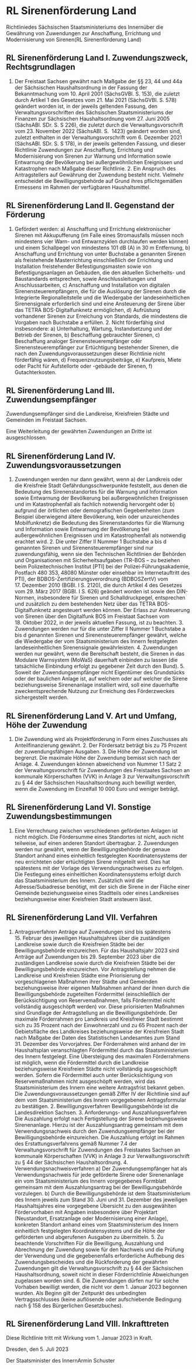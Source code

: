 # RL Sirenenförderung Land

Richtliniedes Sächsischen Staatsministeriums des Innernüber die Gewährung von Zuwendungen zur Anschaffung, Errichtung und Modernisierung von Sirenen(RL Sirenenförderung Land)

## RL Sirenenförderung Land I. Zuwendungszweck, Rechtsgrundlagen

1. Der Freistaat Sachsen gewährt nach Maßgabe der §§ 23, 44 und 44a der Sächsischen Haushaltsordnung in der Fassung der Bekanntmachung vom 10. April 2001 (SächsGVBl. S. 153), die zuletzt durch Artikel 1 des Gesetzes vom 21. Mai 2021 (SächsGVBl. S. 578) geändert worden ist, in der jeweils geltenden Fassung, den Verwaltungsvorschriften des Sächsischen Staatsministeriums der Finanzen zur Sächsischen Haushaltsordnung vom 27. Juni 2005 (SächsABl. SDr. S. S 226), die zuletzt durch die Verwaltungsvorschrift vom 23. November 2022 (SächsABl. S.  1423) geändert worden sind, zuletzt enthalten in der Verwaltungsvorschrift vom 6. Dezember 2021 (SächsABl. SDr. S. S 178), in der jeweils geltenden Fassung, und dieser Richtlinie Zuwendungen zur Anschaffung, Errichtung und Modernisierung von Sirenen zur Warnung und Information sowie Entwarnung der Bevölkerung bei außergewöhnlichen Ereignissen und Katastrophen nach Maßgabe dieser Richtlinie. 2. Ein Anspruch des Antragstellers auf Gewährung der Zuwendung besteht nicht. Vielmehr entscheidet die Bewilligungsbehörde auf Grund ihres pflichtgemäßen Ermessens im Rahmen der verfügbaren Haushaltsmittel. 
## RL Sirenenförderung Land II. Gegenstand der Förderung

1. Gefördert werden: a) Anschaffung und Errichtung elektronischer Sirenen mit Akkupufferung (im Falle eines Stromausfalls müssen noch mindestens vier Warn- und Entwarnzyklen durchlaufen werden können) und einem Schallpegel von mindestens 101 dB (A) in 30 m Entfernung, b) Anschaffung und Errichtung von unter Buchstabe a genannten Sirenen als freistehende Masterrichtung einschließlich der Errichtung und Installation freistehender Befestigungsmasten sowie von Befestigungsanlagen an Gebäuden, die den aktuellen Sicherheits- und Baustandards entsprechen, sowie Anschlussleitungen und Anschlussarbeiten, c) Anschaffung und Installation von digitalen Sirenensteuerempfängern, die für die Auslösung der Sirenen durch die Integrierte Regionalleitstelle und die Wiedergabe der landeseinheitlichen Sirenensignale erforderlich sind und eine Ansteuerung der Sirene über das TETRA BOS-Digitalfunknetz ermöglichen, d) Aufrüstung vorhandener Sirenen zur Erreichung von Standards, die mindestens die Vorgaben nach Buchstabe a erfüllen. 2. Nicht förderfähig sind insbesondere: a) Unterhaltung, Wartung, Instandsetzung und der Betrieb der Sirenen, b) Beschaffung gebrauchter Sirenen, c) Beschaffung analoger Sirenensteuerempfänger oder Sirenensteuerempfänger zur Ertüchtigung bestehender Sirenen, die nach den Zuwendungsvoraussetzungen dieser Richtlinie nicht förderfähig wären, d) Frequenznutzungsbeiträge, e) Kaufpreis, Miete oder Pacht für Aufstellorte oder -gebäude der Sirenen, f) Gutachterkosten. 
## RL Sirenenförderung Land III. Zuwendungsempfänger

Zuwendungsempfänger sind die Landkreise, Kreisfreien Städte und Gemeinden im Freistaat Sachsen.

Eine Weiterleitung der gewährten Zuwendungen an Dritte ist ausgeschlossen.


## RL Sirenenförderung Land IV. Zuwendungsvoraussetzungen

1. Zuwendungen werden nur dann gewährt, wenn a) der Landkreis oder die Kreisfreie Stadt Gefährdungsschwerpunkte feststellt, aus denen die Bedeutung des Sirenenstandortes für die Warnung und Information sowie Entwarnung der Bevölkerung bei außergewöhnlichen Ereignissen und im Katastrophenfall als fachlich notwendig hervorgeht oder b) aufgrund der örtlichen oder demografischen Gegebenheiten (zum Beispiel überwiegend ältere Bevölkerung, kein oder unzureichendes Mobilfunknetz) die Bedeutung des Sirenenstandortes für die Warnung und Information sowie Entwarnung der Bevölkerung bei außergewöhnlichen Ereignissen und im Katastrophenfall als notwendig erachtet wird. 2. Die unter Ziffer II Nummer 1 Buchstabe a bis d genannten Sirenen und Sirenensteuerempfänger sind nur zuwendungsfähig, wenn sie den Technischen Richtlinien der Behörden und Organisationen mit Sicherheitsaufgaben (TR-BOS – zu beziehen beim Polizeitechnischen Institut [PTI] bei der Polizei-Führungsakademie, Postfach 480 353, 48080 Münster oder einsehbar im Internetauftritt des PTI), der BDBOS-Zertifizierungsverordnung (BDBOSZertV) vom 17. Dezember 2010 (BGBl. I S. 2120), die durch Artikel 4 des Gesetzes vom 29. März 2017 (BGBl. I S. 626) geändert worden ist sowie den DIN-Normen, insbesondere für Sirenen und Schalldruckpegel, entsprechen und zusätzlich zu dem bestehenden Netz über das TETRA BOS-Digitalfunknetz angesteuert werden können. Der Erlass zur Ansteuerung von Sirenen über den Digitalfunk BOS im Freistaat Sachsen vom 18. Oktober 2022, in der jeweils aktuellen Fassung, ist zu beachten. 3. Zuwendungen werden nur für die unter Ziffer II Nummer 1 Buchstabe a bis d genannten Sirenen und Sirenensteuerempfänger gewährt, welche die Wiedergabe der vom Staatsministerium des Innern festgelegten landeseinheitlichen Sirenensignale gewährleisten. 4. Zuwendungen werden nur gewährt, wenn die Bereitschaft besteht, die Sirenen in das Modulare Warnsystem (MoWaS) dauerhaft einbinden zu lassen (die tatsächliche Einbindung erfolgt zu gegebener Zeit durch den Bund). 5. Soweit der Zuwendungsempfänger nicht Eigentümer des Grundstücks oder der baulichen Anlage ist, auf welchem oder auf welcher die Sirene beziehungsweise Sirenenanlage installiert wird, soll eine dauerhafte zweckentsprechende Nutzung zur Erreichung des Förderzweckes sichergestellt werden. 
## RL Sirenenförderung Land V. Art und Umfang, Höhe der Zuwendung

1. Die Zuwendung wird als Projektförderung in Form eines Zuschusses als Anteilfinanzierung gewährt. 2. Der Fördersatz beträgt bis zu 75 Prozent der zuwendungsfähigen Ausgaben. 3. Die Höhe der Zuwendung ist begrenzt. Die maximale Höhe der Zuwendung bemisst sich nach der Anlage. 4. Zuwendungen können abweichend von Nummer 1.1 Satz 2 der Verwaltungsvorschrift für Zuwendungen des Freistaates Sachsen an kommunale Körperschaften (VVK) in Anlage 3 zur Verwaltungsvorschrift zu § 44 der Sächsischen Haushaltsordnung auch bewilligt werden, wenn die Zuwendung im Einzelfall 10 000 Euro und weniger beträgt. 
## RL Sirenenförderung Land VI. Sonstige Zuwendungsbestimmungen

1. Eine Verrechnung zwischen verschiedenen geförderten Anlagen ist nicht möglich. Die Fördersumme eines Standortes ist nicht, auch nicht teilweise, auf einen anderen Standort übertragbar. 2. Zuwendungen werden nur gewährt, wenn der Bewilligungsbehörde der genaue Standort anhand eines einheitlich festgelegten Koordinatensystems der neu errichteten oder ertüchtigten Sirene mitgeteilt wird. Dies hat spätestens mit der Vorlage des Verwendungsnachweises zu erfolgen. Die Festlegung eines einheitlichen Koordinatensystems erfolgt durch das Staatsministerium des Innern. Zusätzlich wird die Adresse/Subadresse benötigt, mit der sich die Sirene in der Fläche einer Gemeinde beziehungsweise eines Stadtteils oder eines Landkreises beziehungsweise einer Kreisfreien Stadt ansteuern lässt. 
## RL Sirenenförderung Land VII. Verfahren

1. Antragsverfahren Anträge auf Zuwendungen sind bis spätestens 15. Februar des jeweiligen Haushaltsjahres über die zuständigen Landkreise sowie durch die Kreisfreien Städte bei der Bewilligungsbehörde einzureichen. Für das Haushaltsjahr 2023 sind Anträge auf Zuwendungen bis 29. September 2023 über die zuständigen Landkreise sowie durch die Kreisfreien Städte bei der Bewilligungsbehörde einzureichen. Vor Antragstellung nehmen die Landkreise und Kreisfreien Städte eine Priorisierung der vorgeschlagenen Maßnahmen ihrer Städte und Gemeinden beziehungsweise ihrer eigenen Maßnahmen anhand der ihnen durch die Bewilligungsbehörde zugeteilten Fördermittel (einschließlich der Berücksichtigung von Reservemaßnahmen, falls Fördermittel nicht vollständig ausgeschöpft werden) vor. Diese priorisierten Maßnahmen sind Grundlage der Antragstellung an die Bewilligungsbehörde. Der maximale Förderrahmen pro Landkreis und Kreisfreier Stadt bestimmt sich zu 35 Prozent nach der Einwohnerzahl und zu 65 Prozent nach der Gebietsfläche des Landkreises beziehungsweise der Kreisfreien Stadt nach Maßgabe der Daten des Statistischen Landesamtes zum Stand 31. Dezember des Vorvorjahres. Der Förderrahmen wird anhand der im Haushaltsplan veranschlagten Fördermittel durch das Staatsministerium des Innern festgelegt. Eine Übersteigung des maximalen Förderrahmens ist möglich, wenn die Fördermittel durch die Landkreise beziehungsweise Kreisfreien Städte nicht vollständig ausgeschöpft werden. Sofern die Fördermittel auch unter Berücksichtigung von Reservemaßnahmen nicht ausgeschöpft werden, wird das Staatsministerium des Innern eine weitere Antragsfrist bekannt geben. Die Zuwendungsvoraussetzungen gemäß Ziffer IV der Richtlinie sind auf dem vom Staatsministerium des Innern vorgegebenen Antragsformular zu bestätigen. 2. Bewilligungsverfahren Bewilligungsbehörde ist die Landesdirektion Sachsen. 3. Anforderungs- und Auszahlungsverfahren Die Auszahlung erfolgt nach Fertigstellung der Sirene beziehungsweise Sirenenanlage. Hierzu ist der Auszahlungsantrag gemeinsam mit dem Verwendungsnachweis durch den Zuwendungsempfänger bei der Bewilligungsbehörde einzureichen. Die Auszahlung erfolgt im Rahmen des Erstattungsverfahrens gemäß Nummer 7.4 der Verwaltungsvorschrift für Zuwendungen des Freistaates Sachsen an kommunale Körperschaften (VVK) in Anlage 3 zur Verwaltungsvorschrift zu § 44 der Sächsischen Haushaltsordnung. 4. Verwendungsnachweisverfahren a) Der Zuwendungsempfänger hat als Verwendungsnachweis für jede geförderte Sirene oder Sirenenanlage ein vom Staatsministerium des Innern vorgegebenes Formblatt gemeinsam mit dem Auszahlungsantrag bei der Bewilligungsbehörde vorzulegen. b) Durch die Bewilligungsbehörde ist dem Staatsministerium des Innern jeweils zum Stand 30. Juni und 31. Dezember des jeweiligen Haushaltsjahres eine vorgegebene Übersicht zu den ausgewählten Fördervorhaben mit Angaben insbesondere über Projektart (Neustandort, Ersatzanlage oder Modernisierung einer Anlage), konkreten Standort anhand eines vom Staatsministerium des Innern einheitlich festgelegten Koordinatensystems und die Höhe der geförderten und abgerufenen Ausgaben zu übermitteln. 5. Zu beachtende Vorschriften Für die Bewilligung, Auszahlung und Abrechnung der Zuwendung sowie für den Nachweis und die Prüfung der Verwendung und die gegebenenfalls erforderliche Aufhebung des Zuwendungsbescheides und die Rückforderung der gewährten Zuwendungen gilt die Verwaltungsvorschrift zu § 44 der Sächsischen Haushaltsordnung, soweit nicht in dieser Förderrichtlinie Abweichungen zugelassen worden sind. 6. Die Zuwendungen dürfen nur für solche Vorhaben bewilligt werden, die nicht vor dem 1. Januar 2023 begonnen wurden. Als Beginn gilt der Zeitpunkt des unbedingten Vertragsschlusses (keine auflösende oder aufschiebende Bedingung nach § 158 des Bürgerlichen Gesetzbuches). 
## RL Sirenenförderung Land VIII. Inkrafttreten

Diese Richtlinie tritt mit Wirkung vom 1. Januar 2023 in Kraft.

Dresden, den 5. Juli 2023

Der Staatsminister des InnernArmin Schuster

